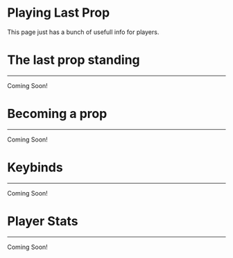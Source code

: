 # Playing Last Prop
This page just has a bunch of usefull info for players.

# The last prop standing
---
Coming Soon!

# Becoming a prop
---
Coming Soon!

# Keybinds
---
Coming Soon!

# Player Stats
---
Coming Soon!